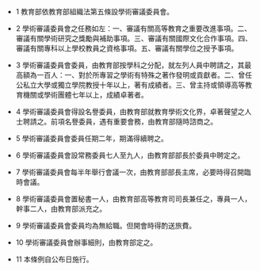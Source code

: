 * 1 教育部依教育部組織法第五條設學術審議委員會。

* 2 學術審議委員會之任務如左：一、審議有關高等教育之重要改進事項。二、審議有關學術研究之獎勵與補助事項。三、審議有關國際文化合作事項。四、審議有關專科以上學校教員之資格事項。五、審議有關學位之授予事項。

* 3 學術審議委員會委員，由教育部按學科之分配，就左列人員中聘請之，其最高額為一百人：一、對於所專習之學術有特殊之著作發明或貢獻者。二、曾任公私立大學或獨立學院教授十年以上，著有成績者。三、曾主持或領導高等教育機關或學術團體七年以上，成績卓著者。

* 4 學術審議委員會得設名譽委員，由教育部就教育學術文化界，卓著聲望之人士聘請之。前項名譽委員，遇有重要會務，由教育部隨時諮商之。

* 5 學術審議委員會委員任期二年，期滿得續聘之。

* 6 學術審議委員會設常務委員七人至九人，由教育部部長於委員中聘定之。

* 7 學術審議委員會每半年舉行會議一次，由教育部部長主席，必要時得召開臨時會議。

* 8 學術審議委員會置秘書一人，由教育部高等教育司司長兼任之，專員一人，幹事二人，由教育部派充之。

* 9 學術審議委員會委員均為無給職。但開會時得酌送旅費。

* 10 學術審議委員會辦事細則，由教育部定之。

* 11 本條例自公布日施行。


